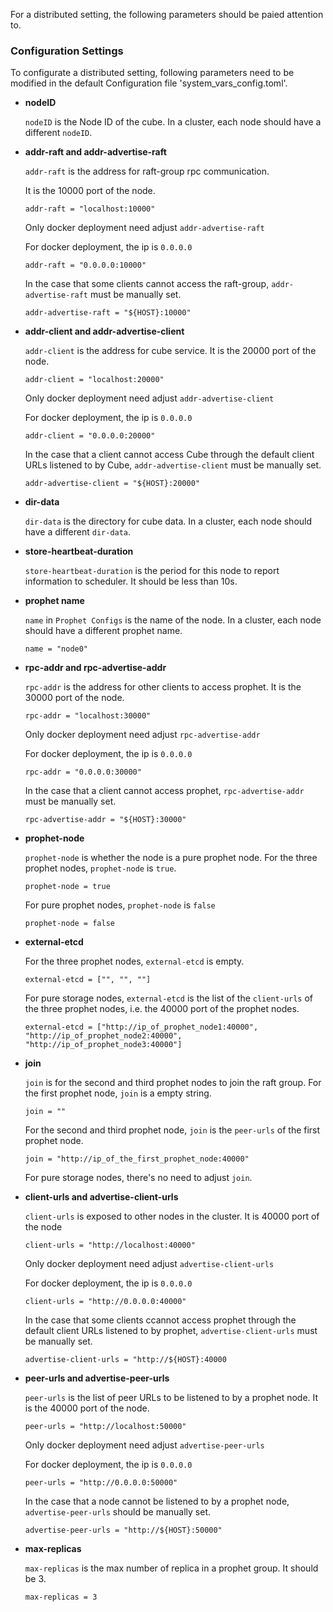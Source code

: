 For a distributed setting, the following parameters should be paied attention to. 

### Configuration Settings

To configurate a distributed setting, following parameters need to be modified in the default Configuration file 'system_vars_config.toml'.

* **nodeID**

    `nodeID` is the Node ID of the cube. In a cluster, each node should have a different `nodeID`.

* **addr-raft and addr-advertise-raft**

    `addr-raft` is the address for raft-group rpc communication. 

    It is the 10000 port of the node.

    ```
    addr-raft = "localhost:10000"
    ```

    Only docker deployment need adjust `addr-advertise-raft`

    For docker deployment, the ip is `0.0.0.0`

    ```
    addr-raft = "0.0.0.0:10000"
    ```

    In the case that some clients cannot access the raft-group, `addr-advertise-raft` must be manually set.

    ```
    addr-advertise-raft = "${HOST}:10000"
    ```

* **addr-client and addr-advertise-client**

    `addr-client` is the address for cube service.
    It is the 20000 port of the node.

    ```
    addr-client = "localhost:20000"  
    ```

    Only docker deployment need adjust `addr-advertise-client`

    For docker deployment, the ip is `0.0.0.0`

    ```
    addr-client = "0.0.0.0:20000"  
    ```

    In the case that a client cannot access Cube through the default client URLs listened to by Cube, `addr-advertise-client` must be manually set.

    ```
    addr-advertise-client = "${HOST}:20000"
    ```

* **dir-data**

    `dir-data` is the directory for cube data. In a cluster, each node should have a different `dir-data`.

* **store-heartbeat-duration**

    `store-heartbeat-duration` is the period for this node to report information to scheduler. It should be less than 10s.

* **prophet name**

    `name` in `Prophet Configs` is the name of the node. In a cluster, each node should have a different prophet name.

    ```
    name = "node0"
    ```

* **rpc-addr and rpc-advertise-addr**

    `rpc-addr` is the address for other clients to access prophet. 
    It is the 30000 port of the node.

    ```
    rpc-addr = "localhost:30000"
    ```

    Only docker deployment need adjust `rpc-advertise-addr`

    For docker deployment, the ip is `0.0.0.0`

    ```
    rpc-addr = "0.0.0.0:30000"  
    ```

    In the case that a client cannot access prophet, `rpc-advertise-addr` must be manually set.

    ```
    rpc-advertise-addr = "${HOST}:30000"
    ```

* **prophet-node**

    `prophet-node` is whether the node is a pure prophet node.
    For the three prophet nodes, `prophet-node` is `true`.

    ```
    prophet-node = true
    ```

    For pure prophet nodes, `prophet-node` is `false`

    ```
    prophet-node = false
    ```

* **external-etcd**

    For the three prophet nodes, `external-etcd` is empty.

    ```
    external-etcd = ["", "", ""]
    ```

    For pure storage nodes, `external-etcd` is the list of the `client-urls` of the three prophet nodes, i.e. the 40000 port of the prophet nodes.

    ```
    external-etcd = ["http://ip_of_prophet_node1:40000", "http://ip_of_prophet_node2:40000", "http://ip_of_prophet_node3:40000"]
    ```

* **join**

    `join` is for the second and third prophet nodes to join the raft group.
    For the first prophet node, `join` is a empty string.

    ```
    join = ""
    ```

    For the second and third prophet node, `join` is the `peer-urls` of the first prophet node.

    ```
    join = "http://ip_of_the_first_prophet_node:40000"
    ```

    For pure storage nodes, there's no need to adjust `join`.

* **client-urls and advertise-client-urls**

    `client-urls` is exposed to other nodes in the cluster.
    It is 40000 port of the node

    ```
    client-urls = "http://localhost:40000"
    ``` 

    Only docker deployment need adjust `advertise-client-urls`

    For docker deployment, the ip is `0.0.0.0`

    ```
    client-urls = "http://0.0.0.0:40000"
    ```

    In the case that some clients ccannot access prophet through the default client URLs listened to by prophet, `advertise-client-urls` must be manually set.

    ```
    advertise-client-urls = "http://${HOST}:40000
    ```

* **peer-urls and advertise-peer-urls**

    `peer-urls` is the list of peer URLs to be listened to by a prophet node. It is the 40000 port of the node.

    ```
    peer-urls = "http://localhost:50000"
    ```

    Only docker deployment need adjust `advertise-peer-urls`

    For docker deployment, the ip is `0.0.0.0`

    ```
    peer-urls = "http://0.0.0.0:50000"
    ```

    In the case that a node cannot be listened to by a prophet node, `advertise-peer-urls` should be manually set.

    ```
    advertise-peer-urls = "http://${HOST}:50000"
    ```

* **max-replicas**

    `max-replicas` is the max number of replica in a prophet group. It should be 3.
    
    ```
    max-replicas = 3
    ```
